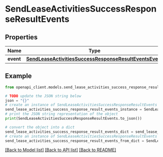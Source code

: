 # SendLeaseActivitiesSuccessResponseResultEvents


## Properties

Name | Type | Description | Notes
------------ | ------------- | ------------- | -------------
**event** | [**SendLeaseActivitiesSuccessResponseResultEventsEvent**](SendLeaseActivitiesSuccessResponseResultEventsEvent.md) |  | 

## Example

```python
from openapi_client.models.send_lease_activities_success_response_result_events import SendLeaseActivitiesSuccessResponseResultEvents

# TODO update the JSON string below
json = "{}"
# create an instance of SendLeaseActivitiesSuccessResponseResultEvents from a JSON string
send_lease_activities_success_response_result_events_instance = SendLeaseActivitiesSuccessResponseResultEvents.from_json(json)
# print the JSON string representation of the object
print(SendLeaseActivitiesSuccessResponseResultEvents.to_json())

# convert the object into a dict
send_lease_activities_success_response_result_events_dict = send_lease_activities_success_response_result_events_instance.to_dict()
# create an instance of SendLeaseActivitiesSuccessResponseResultEvents from a dict
send_lease_activities_success_response_result_events_from_dict = SendLeaseActivitiesSuccessResponseResultEvents.from_dict(send_lease_activities_success_response_result_events_dict)
```
[[Back to Model list]](../README.md#documentation-for-models) [[Back to API list]](../README.md#documentation-for-api-endpoints) [[Back to README]](../README.md)


